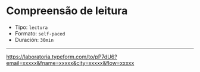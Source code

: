 # Compreensão de leitura

* Tipo: `lectura`
* Formato: `self-paced`
* Duración: `30min`

***

https://laboratoria.typeform.com/to/pP7dU6?email=xxxxx&fname=xxxxx&city=xxxxx&flow=xxxxx
